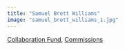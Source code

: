 ```yaml
---
title: "Samuel Brett Williams"
image: "samuel_brett_williams_1.jpg"
---
```


[Collaboration Fund](/programs/collaboration-fund), [Commissions](/programs/commissions)